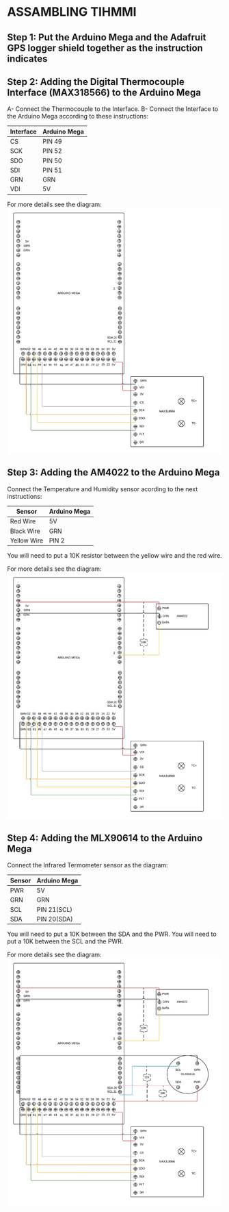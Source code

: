 ﻿# ASSAMBLING TIHMMI

## Step 1: Put the Arduino Mega and the Adafruit GPS logger shield together as the instruction indicates

## Step 2: Adding the Digital Thermocouple Interface (MAX318566) to the Arduino Mega
 A- Connect the Thermocouple to the Interface.
 B- Connect the Interface to the Arduino Mega according to these instructions:
 
| Interface   | Arduino Mega |
|-------------|--------------|
| CS          | PIN 49       |
| SCK         | PIN 52       |
| SDO         | PIN 50       |
| SDI         | PIN 51       |
| GRN         | GRN          |
| VDI         | 5V           |

 
For more details see the diagram:
![](Step1.jpg)

## Step 3: Adding the AM4022 to the Arduino Mega
Connect the Temperature and Humidity sensor acording to the next instructions:

| Sensor      | Arduino Mega |
|-------------|--------------|
| Red Wire    | 5V           |
| Black Wire  | GRN          |
| Yellow Wire | PIN 2        |


You will need to put a 10K resistor between the yellow wire and the red wire.

For more details see the diagram:
![](Steps2.jpg)


## Step 4: Adding the MLX90614 to the Arduino Mega
Connect the Infrared Termometer sensor as the diagram:

| Sensor      | Arduino Mega |
|-------------|--------------|
| PWR         | 5V           |
| GRN         | GRN          |
| SCL         | PIN 21(SCL)  |
| SDA         | PIN 20(SDA)  |


You will need to put a 10K between the SDA and the PWR.
You will need to put a 10K between the SCL and the PWR.

For more details see the diagram:
![](Steps3.jpg)

 
